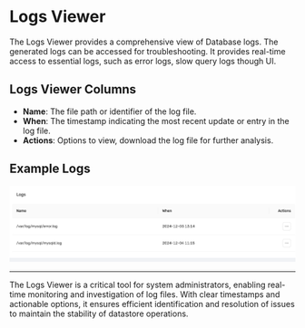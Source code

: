 # Logs Viewer

The Logs Viewer provides a comprehensive view of Database logs. The generated logs can be accessed for troubleshooting. 
It provides real-time access to essential logs, such as error logs, slow query logs though UI.

## Logs Viewer Columns

- **Name**: The file path or identifier of the log file.
- **When**: The timestamp indicating the most recent update or entry in the log file.
- **Actions**: Options to view, download the log file for further analysis.

## Example Logs

![Logs viewer](../images/logs.png)

---

The Logs Viewer is a critical tool for system administrators, enabling real-time monitoring and investigation of log files. With clear timestamps and actionable options, it ensures efficient identification and resolution of issues to maintain the stability of datastore operations.
